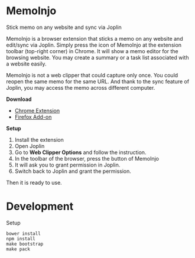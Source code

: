 # MemoInjo
Stick memo on any website and sync via Joplin

MemoInjo is a browser extension that sticks a memo on any website and edit/sync via Joplin. Simply press the icon of MemoInjo at the extension toolbar (top-right corner) in Chrome. It will show a memo editor for the browsing website. You may create a summary or a task list associated with a website easily.

MemoInjo is not a web clipper that could capture only once. You could reopen the same memo for the same URL. And thank to the sync feature of Joplin, you may access the memo across different computer.

**Download**

- [Chrome Extension](https://chrome.google.com/webstore/detail/memoinjo/fbcdcliemdonkopdkpejdfmajlbaibac)
- [Firefox Add-on](https://addons.mozilla.org/en-US/firefox/addon/memoinjo)

**Setup**

1. Install the extension
2. Open Joplin
3. Go to **Web Clipper Options** and follow the instruction.
4. In the toolbar of the browser, press the button of MemoInjo
5. It will ask you to grant permission in Joplin.
6. Switch back to Joplin and grant the permission.

Then it is ready to use.


Development
==========

Setup

```
bower install
npm install
make bootstrap
make pack
```



